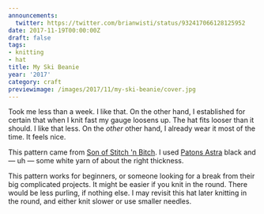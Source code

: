 ```yaml
---
announcements:
  twitter: https://twitter.com/brianwisti/status/932417066128125952
date: 2017-11-19T00:00:00Z
draft: false
tags:
- knitting
- hat
title: My Ski Beanie
year: '2017'
category: craft
previewimage: /images/2017/11/my-ski-beanie/cover.jpg
---
```

Took me less than a week. I like that. On the other hand, I established for certain that when I knit fast my
gauge loosens up. The hat fits looser than it should. I like that less. On the *other* other hand, I already
wear it most of the time. It feels nice.
<!-- TEASER_END -->

This pattern came from [Son of Stitch 'n Bitch][]. I used [Patons Astra][] black and — uh — some white yarn of
about the right thickness.

This pattern works for beginners, or someone looking for a break from their big complicated projects. It
might be easier if you knit in the round. There would be less purling, if nothing else. I may revisit this hat
later knitting in the round, and either knit slower or use smaller needles.


[Son of Stitch 'n Bitch]: https://www.goodreads.com/book/show/170305.Son_of_Stitch_n_Bitch
[Patons Astra]: http://www.yarnspirations.com/yarn/astra.html?super_attribute=YToxOntpOjQ1NjtzOjU6IjQ1NzA1Ijt9
